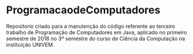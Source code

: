 # ProgramacaodeComputadores

Repositorio criado para a manutenção do código referente ao terceiro trabalho de Programação de Computadores em Java,
aplicado no primeiro semestre de 2018 no 3º semestre do curso de Ciência da Computação na instituição UNIVEM.
